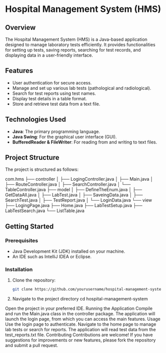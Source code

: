 # Hospital Management System (HMS)

## Overview
The Hospital Management System (HMS) is a Java-based application designed to manage laboratory tests efficiently. It provides functionalities for setting up tests, saving reports, searching for test records, and displaying data in a user-friendly interface.

## Features
- User authentication for secure access.
- Manage and set up various lab tests (pathological and radiological).
- Search for test reports using test names.
- Display test details in a table format.
- Store and retrieve test data from a text file.

## Technologies Used
- **Java**: The primary programming language.
- **Java Swing**: For the graphical user interface (GUI).
- **BufferedReader & FileWriter**: For reading from and writing to text files.

## Project Structure
The project is structured as follows:

com.hms ├── controller │ ├── LogingController.java │ ├── Main.java │ ├── RouteController.java │ ├── SearchController.java │ └── TableController.java ├── model │ ├── DefineTheEnum.java │ ├── GetDataAll.java │ ├── LabTest.java │ ├── SaveingData.java │ ├── SearchTest.java │ ├── TestReport.java │ └── LoginData.java └── view ├── LogingPage.java ├── Home.java ├── LabTestSetup.java ├── LabTestSearch.java └── ListTable.java




## Getting Started

### Prerequisites
- Java Development Kit (JDK) installed on your machine.
- An IDE such as IntelliJ IDEA or Eclipse.

### Installation
1. Clone the repository:
   ```bash
   git clone https://github.com/yourusername/hospital-management-system.git

2. Navigate to the project directory
cd hospital-management-system

Open the project in your preferred IDE.
Running the Application
Compile and run the Main.java class in the controller package.
The application will launch the login page, from which you can access the main features.
Usage
Use the login page to authenticate.
Navigate to the home page to manage lab tests or search for reports.
The application will read test data from the test_reports.txt file.
Contributing
Contributions are welcome! If you have suggestions for improvements or new features, please fork the repository and submit a pull request.


